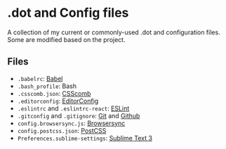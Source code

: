 # .dot and Config files

A collection of my current or commonly-used .dot and configuration files. Some are modified based on the project.

## Files

- `.babelrc`: [Babel](https://babeljs.io/)
- `.bash_profile`: Bash
- `.csscomb.json`: [CSScomb](http://csscomb.com/)
- `.editorconfig`: [EditorConfig](http://editorconfig.org/)
- `.eslintrc` and `.eslintrc-react`: [ESLint](http://eslint.org/)
- `.gitconfig` and `.gitignore`: [Git](https://git-scm.com/) and [Github](https://github.com/)
- `config.browsersync.js`: [Browsersync](https://www.browsersync.io/)
- `config.postcss.json`: [PostCSS](http://postcss.org/)
- `Preferences.sublime-settings`: [Sublime Text 3](https://www.sublimetext.com/3)
